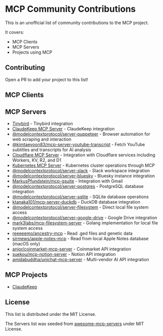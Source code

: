 # MCP Community Contributions

This is an unofficial list of community contributions to the MCP project.

It covers:
- MCP Clients
- MCP Servers
- Projects using MCP

## Contributing

Open a PR to add your project to this list!

## MCP Clients

## MCP Servers

- [Tinybird](https://github.com/tinybirdco/tinybird_mcp_claude) - Tinybird integration
- [ClaudeKeep MCP Server](https://github.com/sdairs/claudekeep/tree/main/apps/mcp) - ClaudeKeep integration
- [@modelcontextprotocol/server-puppeteer](https://github.com/modelcontextprotocol/servers/tree/main/src/puppeteer) - Browser automation for web scraping and interaction
- [@kimtaeyoon83/mcp-server-youtube-transcript](https://github.com/kimtaeyoon83/mcp-server-youtube-transcript) - Fetch YouTube subtitles and transcripts for AI analysis
- [Cloudflare MCP Server](https://github.com/cloudflare/mcp-server-cloudflare) - Integration with Cloudflare services including Workers, KV, R2, and D1
- [Kubernetes MCP Server](https://github.com/strowk/mcp-k8s-go) - Kubernetes cluster operations through MCP
- [@modelcontextprotocol/server-slack](https://github.com/modelcontextprotocol/servers/tree/main/src/slack) - Slack workspace integration
- [@modelcontextprotocol/server-bluesky](https://github.com/keturiosakys/bluesky-context-server) - Bluesky instance integration
- [MarkusPfundstein/mcp-gsuite](https://github.com/MarkusPfundstein/mcp-gsuite) - Integration with Gmail
- [@modelcontextprotocol/server-postgres](https://github.com/modelcontextprotocol/servers/tree/main/src/postgres) - PostgreSQL database integration
- [@modelcontextprotocol/server-sqlite](https://github.com/modelcontextprotocol/servers/tree/main/src/sqlite) - SQLite database operations
- [ktanaka101/mcp-server-duckdb](https://github.com/ktanaka101/mcp-server-duckdb) - DuckDB database integration
- [@modelcontextprotocol/server-filesystem](https://github.com/modelcontextprotocol/servers/tree/main/src/filesystem) - Direct local file system access
- [@modelcontextprotocol/server-google-drive](https://github.com/modelcontextprotocol/servers/tree/main/src/gdrive) - Google Drive integration
- [mark3labs/mcp-filesystem-server](https://github.com/mark3labs/mcp-filesystem-server) - Golang implementation for local file system access
- [reeeeemo/ancestry-mcp](https://github.com/reeeeemo/ancestry-mcp) - Read .ged files and genetic data
- [sirmews/apple-notes-mcp](https://github.com/sirmews/apple-notes-mcp) - Read from local Apple Notes database (macOS only)
- [anjor/coinmarket-mcp-server](https://github.com/anjor/coinmarket-mcp-server) - Coinmarket API integration
- [suekou/mcp-notion-server](https://github.com/suekou/mcp-notion-server) - Notion API integration
- [amidabuddha/unichat-mcp-server](https://github.com/amidabuddha/unichat-mcp-server) - Multi-vendor AI API integration

## MCP Projects

- [ClaudeKeep](https://github.com/sdairs/claudekeep)

## License

This list is distributed under the MIT License.

The Servers list was seeded from [awesome-mcp-servers](https://github.com/modelcontextprotocol/awesome-mcp-servers) under MIT License.
